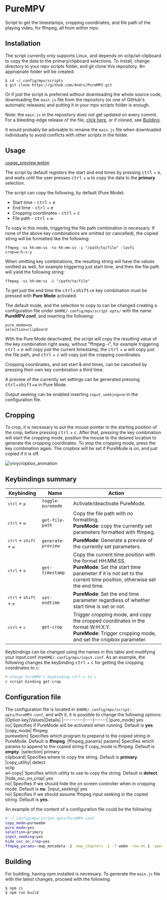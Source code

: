 # PureMPV

Script to get the timestamps, cropping coordinates, and file path of the playing video, for ffmpeg, all from within mpv.

## Installation
The script currently only supports Linux, and depends on xclip/wl-clipboard to copy the data to the primary/clipboard selections. To install, change directory to your mpv scripts folder, and git clone this repository. An appropriate folder will be created:
```console
$ cd ~/.config/mpv/scripts
$ git clone https://github.com/4ndrs/PureMPV.git
```

Or if just the script is preferred without downloading the whole source code, downloading the ```main.js``` file from the repository (or one of GitHub's automatic releases) and putting it in your mpv scripts folder is enough.

Note: the ```main.js``` in the repository does not get updated on every commit. For a bleeding-edge release of the file, [click here](https://github.com/4ndrs/PureMPV/releases/download/bleeding-edge/main.js), or if cloned, see [Building](#building).

It would probably be advisable to rename the ```main.js``` file when downloaded individually to avoid conflicts with other scripts in the folder.

## Usage

[usage_preview.webm](https://user-images.githubusercontent.com/31898900/202451097-d03b39ef-9661-46d9-8afc-a68b6b85c614.webm)


The script by default registers the start and end times by pressing <kbd>ctrl</kbd> + <kbd>e</kbd>, and waits until the user presses <kbd>ctrl</kbd> + <kbd>w</kbd> to copy the data to the **primary** selection.

The script can copy the following, by default (Pure Mode):

- Start time - <kbd>ctrl</kbd> + <kbd>e</kbd>
- End time - <kbd>ctrl</kbd> + <kbd>e</kbd>
- Cropping coordinates - <kbd>ctrl</kbd> + <kbd>c</kbd>
- File path - <kbd>ctrl</kbd> + <kbd>w</kbd>

To copy in this mode, triggering the file path combination is necessary. If none of the above key combinations are omitted (or cancelled), the copied string will be formatted like the following:
```console
ffmpeg -ss hh:mm:ss -to hh:mm:ss -i "/path/to/file" -lavfi crop=w:h:x:y
```
When omitting key combinations, the resulting string will have the values omitted as well, for example triggering just start time, and then the file path will yield the following string:
```console
ffmpeg -ss hh:mm:ss -i "/path/to/file"
```

To get just the end time the <kbd>ctrl</kbd>+<kbd>shift</kbd>+<kbd>e</kbd> key combination must be pressed with **Pure Mode** activated.

The default mode, and the selection to copy to can be changed creating a configuration file under ```$HOME/.config/mpv/script-opts/``` with the name **PureMPV.conf**, and inserting the following:
```console
pure_mode=no
selection=clipboard
```
With the Pure Mode deactivated, the script will copy the resulting value of the key combination right away, without "ffmpeg -i", for example triggering <kbd>ctrl</kbd> + <kbd>e</kbd> will copy just the current timestamp, the <kbd>ctrl</kbd> + <kbd>w</kbd> will copy just the file path, and <kbd>ctrl</kbd> + <kbd>c</kbd> will copy just the cropping coordinates.

Cropping coordinates, and set start & end times, can be cancelled by pressing their own key combination a third time.

A preview of the currently set settings can be generated pressing <kbd>ctrl</kbd>+<kbd>shift</kbd>+<kbd>w</kbd> in Pure Mode.

Output seeking can be enabled inserting ```input_seeking=no``` in the configuration file.

## Cropping
To crop, it is necessary to put the mouse pointer in the starting position of the crop, before pressing <kbd>ctrl</kbd> + <kbd>c</kbd>. After that, pressing the key combination will start the cropping mode, position the mouse to the desired location to generate the cropping coordinates. To stop the cropping mode, press the key combination again. The cropbox will be set if PureMode is on, and just copied if it is off.

![vivycropbox_animation](https://user-images.githubusercontent.com/31898900/185887111-207cfa6b-610f-4952-a07e-58adafe7a3f9.gif)

## Keybindings summary
|Keybinding|Name|Action|
|----------|----|------|
|<kbd>ctrl</kbd> + <kbd>p</kbd>| ```toggle-puremode```| Activate/deactivate PureMode.
|<kbd>ctrl</kbd> + <kbd>w</kbd>| ```get-file-path```| Copy the file path with no formatting. <br />**PureMode**: copy the currently set parameters formatted with ffmpeg.
|<kbd>ctrl</kbd> + <kbd>shift</kbd> + <kbd>w</kbd>| ```generate-preview```| **PureMode**: Generate a preview of the currently set parameters.
|<kbd>ctrl</kbd> + <kbd>e</kbd>| ```get-timestamp```| Copy the current time position with the format HH:MM:SS. <br />**PureMode**: Set the start time parameter if it is not set to the current time position, otherwise set the end time.
|<kbd>ctrl</kbd> + <kbd>shift</kbd> + <kbd>e</kbd>| ```set-endtime```| **PureMode**: Set the end time parameter regardless of whether start time is set or not.
|<kbd>ctrl</kbd> + <kbd>c</kbd>| ```get-crop```| Trigger cropping mode, and copy the cropped coordinates in the format W:H:X:Y.  <br />**PureMode**: Trigger cropping mode, and set the cropbox parameter.

Keybindings can be changed using the names in this table and modifying your input.conf in```$HOME/.config/mpv/input.conf```. As an example, the following changes the keybinding <kbd>ctrl</kbd> + <kbd>c</kbd> for getting the cropping coordinates to <kbd>c</kbd>:

```bash
# Change PureMPV's keybinding ctrl-c to c
c script-binding get-crop
```

## Configuration file

The configuration file is located in ```$HOME/.config/mpv/script-opts/PureMPV.conf```, and with it, it is possible to change the following options:
|Option key|Values|Details|
|----------|----|------|
|pure_mode| yes<br>no| Specifies if PureMode will be activated when running. Default is **yes**.
|copy_mode| ffmpeg<br>purewebm| Specifies which program to prepend to the copied string in PureMode. Default is **ffmpeg**.
|ffmpeg_params| params| Specifies which params to append to the copied string if copy_mode is ffmpeg. Default is **empty**.
|selection| primary<br>clipboard| Specifies where to copy the string. Default is **primary**.
|copy_utility| detect<br>xclip<br>wl-copy| Specifies which utility to use to copy the string. Default is **detect**.
|hide_osc_on_crop| yes<br>no| Specifies if we should hide the on screen controller when in cropping mode. Default is **no**.
|input_seeking| yes<br>no| Specifies if we should assume ffmpeg input seeking in the copied string. Default is **yes**.

An example of the content of a configuration file could be the following:
```bash
# ~/.config/mpv/script-opts/PureMPV.conf
copy_mode=purewebm
pure_mode=yes
selection=primary
input_seeking=yes
hide_osc_on_crop=yes
ffmpeg_params=-map_metadata -1 -map_chapters -1 -f webm -row-mt 1 -speed 0 -c:v libvpx-vp9 -map 0:v -crf 10 -b:v 0 -pass 1 /dev/null -y&&\
```


## Building

For building, having npm installed is necessary. To generate the ```main.js``` file with the latest changes, proceed with the following:

```console
$ npm ci
$ npm run build
```
